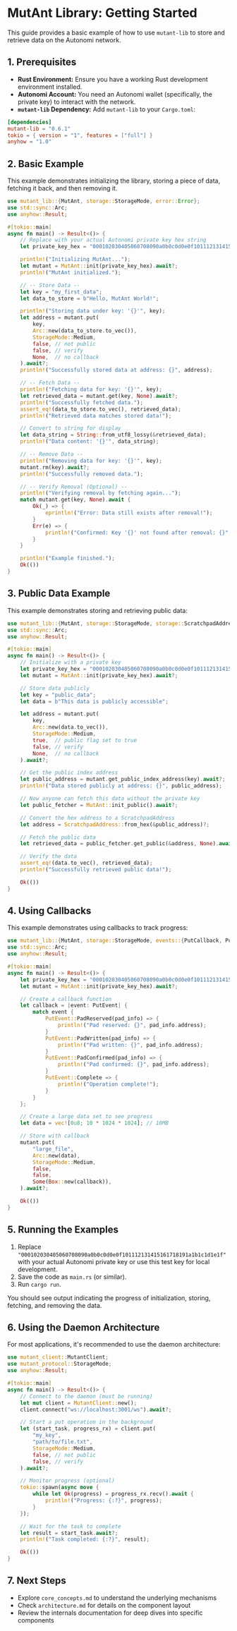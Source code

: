 # MutAnt Library: Getting Started

This guide provides a basic example of how to use `mutant-lib` to store and retrieve data on the Autonomi network.

## 1. Prerequisites

* **Rust Environment:** Ensure you have a working Rust development environment installed.
* **Autonomi Account:** You need an Autonomi wallet (specifically, the private key) to interact with the network.
* **`mutant-lib` Dependency:** Add `mutant-lib` to your `Cargo.toml`:

```toml
[dependencies]
mutant-lib = "0.6.1"
tokio = { version = "1", features = ["full"] }
anyhow = "1.0"
```

## 2. Basic Example

This example demonstrates initializing the library, storing a piece of data, fetching it back, and then removing it.

```rust
use mutant_lib::{MutAnt, storage::StorageMode, error::Error};
use std::sync::Arc;
use anyhow::Result;

#[tokio::main]
async fn main() -> Result<()> {
    // Replace with your actual Autonomi private key hex string
    let private_key_hex = "000102030405060708090a0b0c0d0e0f101112131415161718191a1b1c1d1e1f";

    println!("Initializing MutAnt...");
    let mutant = MutAnt::init(private_key_hex).await?;
    println!("MutAnt initialized.");

    // -- Store Data --
    let key = "my_first_data";
    let data_to_store = b"Hello, MutAnt World!";

    println!("Storing data under key: '{}'", key);
    let address = mutant.put(
        key,
        Arc::new(data_to_store.to_vec()),
        StorageMode::Medium,
        false, // not public
        false, // verify
        None,  // no callback
    ).await?;
    println!("Successfully stored data at address: {}", address);

    // -- Fetch Data --
    println!("Fetching data for key: '{}'", key);
    let retrieved_data = mutant.get(key, None).await?;
    println!("Successfully fetched data.");
    assert_eq!(data_to_store.to_vec(), retrieved_data);
    println!("Retrieved data matches stored data!");

    // Convert to string for display
    let data_string = String::from_utf8_lossy(&retrieved_data);
    println!("Data content: '{}'", data_string);

    // -- Remove Data --
    println!("Removing data for key: '{}'", key);
    mutant.rm(key).await?;
    println!("Successfully removed data.");

    // -- Verify Removal (Optional) --
    println!("Verifying removal by fetching again...");
    match mutant.get(key, None).await {
        Ok(_) => {
            eprintln!("Error: Data still exists after removal!");
        }
        Err(e) => {
            println!("Confirmed: Key '{}' not found after removal: {}", key, e);
        }
    }

    println!("Example finished.");
    Ok(())
}
```

## 3. Public Data Example

This example demonstrates storing and retrieving public data:

```rust
use mutant_lib::{MutAnt, storage::StorageMode, storage::ScratchpadAddress};
use std::sync::Arc;
use anyhow::Result;

#[tokio::main]
async fn main() -> Result<()> {
    // Initialize with a private key
    let private_key_hex = "000102030405060708090a0b0c0d0e0f101112131415161718191a1b1c1d1e1f";
    let mutant = MutAnt::init(private_key_hex).await?;

    // Store data publicly
    let key = "public_data";
    let data = b"This data is publicly accessible";

    let address = mutant.put(
        key,
        Arc::new(data.to_vec()),
        StorageMode::Medium,
        true,  // public flag set to true
        false, // verify
        None,  // no callback
    ).await?;

    // Get the public index address
    let public_address = mutant.get_public_index_address(key).await?;
    println!("Data stored publicly at address: {}", public_address);

    // Now anyone can fetch this data without the private key
    let public_fetcher = MutAnt::init_public().await?;

    // Convert the hex address to a ScratchpadAddress
    let address = ScratchpadAddress::from_hex(&public_address)?;

    // Fetch the public data
    let retrieved_data = public_fetcher.get_public(&address, None).await?;

    // Verify the data
    assert_eq!(data.to_vec(), retrieved_data);
    println!("Successfully retrieved public data!");

    Ok(())
}
```

## 4. Using Callbacks

This example demonstrates using callbacks to track progress:

```rust
use mutant_lib::{MutAnt, storage::StorageMode, events::{PutCallback, PutEvent}};
use std::sync::Arc;
use anyhow::Result;

#[tokio::main]
async fn main() -> Result<()> {
    let private_key_hex = "000102030405060708090a0b0c0d0e0f101112131415161718191a1b1c1d1e1f";
    let mutant = MutAnt::init(private_key_hex).await?;

    // Create a callback function
    let callback = |event: PutEvent| {
        match event {
            PutEvent::PadReserved(pad_info) => {
                println!("Pad reserved: {}", pad_info.address);
            }
            PutEvent::PadWritten(pad_info) => {
                println!("Pad written: {}", pad_info.address);
            }
            PutEvent::PadConfirmed(pad_info) => {
                println!("Pad confirmed: {}", pad_info.address);
            }
            PutEvent::Complete => {
                println!("Operation complete!");
            }
        }
    };

    // Create a large data set to see progress
    let data = vec![0u8; 10 * 1024 * 1024]; // 10MB

    // Store with callback
    mutant.put(
        "large_file",
        Arc::new(data),
        StorageMode::Medium,
        false,
        false,
        Some(Box::new(callback)),
    ).await?;

    Ok(())
}
```

## 5. Running the Examples

1. Replace `"000102030405060708090a0b0c0d0e0f101112131415161718191a1b1c1d1e1f"` with your actual Autonomi private key or use this test key for local development.
2. Save the code as `main.rs` (or similar).
3. Run `cargo run`.

You should see output indicating the progress of initialization, storing, fetching, and removing the data.

## 6. Using the Daemon Architecture

For most applications, it's recommended to use the daemon architecture:

```rust
use mutant_client::MutantClient;
use mutant_protocol::StorageMode;
use anyhow::Result;

#[tokio::main]
async fn main() -> Result<()> {
    // Connect to the daemon (must be running)
    let mut client = MutantClient::new();
    client.connect("ws://localhost:3001/ws").await?;

    // Start a put operation in the background
    let (start_task, progress_rx) = client.put(
        "my_key",
        "path/to/file.txt",
        StorageMode::Medium,
        false, // not public
        false, // verify
    ).await?;

    // Monitor progress (optional)
    tokio::spawn(async move {
        while let Ok(progress) = progress_rx.recv().await {
            println!("Progress: {:?}", progress);
        }
    });

    // Wait for the task to complete
    let result = start_task.await?;
    println!("Task completed: {:?}", result);

    Ok(())
}
```

## 7. Next Steps

* Explore `core_concepts.md` to understand the underlying mechanisms
* Check `architecture.md` for details on the component layout
* Review the internals documentation for deep dives into specific components
